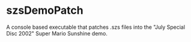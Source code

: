 # szsDemoPatch
A console based executable that patches .szs files into the "July Special Disc 2002" Super Mario Sunshine demo.
